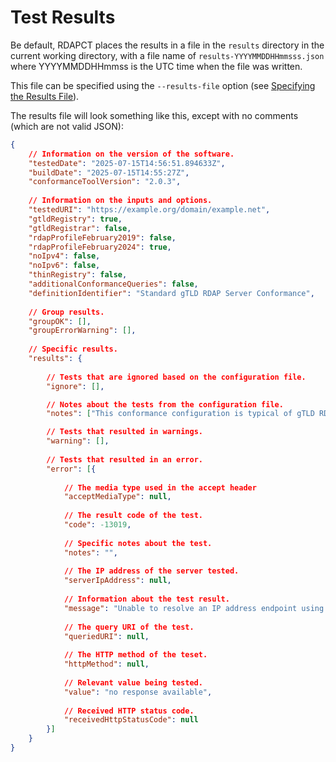 # Test Results

Be default, RDAPCT places the results in a file in the `results` directory in the current working
directory, with a file name of `results-YYYYMMDDHHmmsss.json` where YYYYMMDDHHmmss is the UTC time when
the file was written.

This file can be specified using the `--results-file` option (see [Specifying the Results File](../overview#specifying-the-results-file)).

The results file will look something like this, except with no comments (which are not valid JSON):

``` json
{
    // Information on the version of the software.
    "testedDate": "2025-07-15T14:56:51.894633Z",
    "buildDate": "2025-07-15T14:55:27Z",
    "conformanceToolVersion": "2.0.3",
    
    // Information on the inputs and options.
    "testedURI": "https://example.org/domain/example.net",
    "gtldRegistry": true,
    "gtldRegistrar": false,
    "rdapProfileFebruary2019": false,
    "rdapProfileFebruary2024": true,
    "noIpv4": false,
    "noIpv6": false,
    "thinRegistry": false,
    "additionalConformanceQueries": false,
    "definitionIdentifier": "Standard gTLD RDAP Server Conformance",
    
    // Group results.
    "groupOK": [],
    "groupErrorWarning": [],
    
    // Specific results.
    "results": {
    
        // Tests that are ignored based on the configuration file.
        "ignore": [],

        // Notes about the tests from the configuration file.
        "notes": ["This conformance configuration is typical of gTLD RDAP server needs."],

        // Tests that resulted in warnings.
        "warning": [],
        
        // Tests that resulted in an error.
        "error": [{
        
            // The media type used in the accept header
            "acceptMediaType": null,
            
            // The result code of the test.
            "code": -13019,
            
            // Specific notes about the test.
            "notes": "",
            
            // The IP address of the server tested.
            "serverIpAddress": null,
            
            // Information about the test result.
            "message": "Unable to resolve an IP address endpoint using DNS.",
            
            // The query URI of the test.
            "queriedURI": null,
            
            // The HTTP method of the teset.
            "httpMethod": null,
            
            // Relevant value being tested.
            "value": "no response available",
            
            // Received HTTP status code.
            "receivedHttpStatusCode": null
        }]
    }
}                                                 
```

